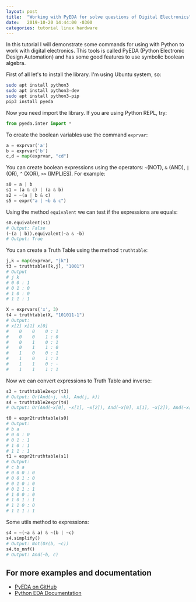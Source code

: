 ```yaml
---
layout: post
title:  "Working with PyEDA for solve questions of Digital Electronics"
date:   2019-10-20 14:44:00 -0300
categories: tutorial linux hardware
---
```

In this tutorial I will demonstrate some commands for using with Python to work with digital electronics. This tools is called PyEDA (Python Electronic Design Automation) and has some good features to use symbolic boolean algebra.

First of all let's to install the library. I'm using Ubuntu system, so:
```bash
sudo apt install python3
sudo apt install python3-dev
sudo apt install python3-pip
pip3 install pyeda
```

Now you need import the library. If you are using Python REPL, try:
```python
from pyeda.inter import *
```

To create the boolean variables use the command `exprvar`:
```python
a = exprvar('a')
b = exprvar('b')
c,d = map(exprvar, "cd")
```

You can create boolean expressions using the operators: `~`(NOT), `&` (AND), `|` (OR), `^` (XOR), `>>` (IMPLIES). For example:
```python
s0 = a | b
s1 = (a & c) | (a & b)
s2 = ~(a | b & c)
s5 = expr("a | ~b & c")
```

Using the method `equivalent` we can test if the expressions are equals:
```python
s0.equivalent(s1)
# Output: False
(~(a | b)).equivalent(~a & ~b)
# Output: True
```

You can create a Truth Table using the method `truthtable`:
```python
j,k = map(exprvar, "jk")
t3 = truthtable([k,j], "1001")
# Output
# j k
# 0 0 : 1
# 0 1 : 0
# 1 0 : 0
# 1 1 : 1

X = exprvars('x', 3)
t4 = truthtable(X, "101011-1")
# Output:
# x[2] x[1] x[0]
#    0    0    0 : 1
#    0    0    1 : 0
#    0    1    0 : 1
#    0    1    1 : 0
#    1    0    0 : 1
#    1    0    1 : 1
#    1    1    0 : -
#    1    1    1 : 1
```

Now we can convert expressions to Truth Table and inverse:
```python
s3 = truthtable2expr(t3)
# Output: Or(And(~j, ~k), And(j, k))
s4 = truthtable2expr(t4)
# Output: Or(And(~x[0], ~x[1], ~x[2]), And(~x[0], x[1], ~x[2]), And(~x[0], ~x[1], x[2]), And(x[0], ~x[1], x[2]), And(x[0], x[1], x[2]))

t0 = expr2truthtable(s0)
# Output:
# b a
# 0 0 : 0
# 0 1 : 1
# 1 0 : 1
# 1 1 : 1
t1 = expr2truthtable(s1)
# Output:
# c b a
# 0 0 0 : 0
# 0 0 1 : 0
# 0 1 0 : 0
# 0 1 1 : 1
# 1 0 0 : 0
# 1 0 1 : 1
# 1 1 0 : 0
# 1 1 1 : 1
```

Some utils method to expressions:
```python
s4 = ~(~a & a) & ~(b | ~c)
s4.simplify()
# Output: Not(Or(b, ~c))
s4.to_nnf()
# Output: And(~b, c)
```

## For more examples and documentation

- [PyEDA on GitHub](https://github.com/cjdrake/pyeda)
- [Python EDA Documentation](https://pyeda.readthedocs.io)

